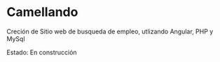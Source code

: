 # Camellando

Creción de Sitio web de busqueda de empleo, utlizando Angular, PHP y MySql


Estado: En construcción
